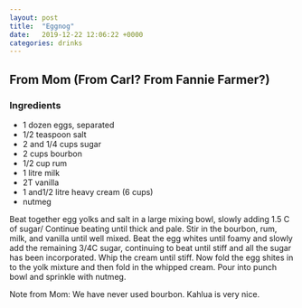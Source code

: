 ```yaml
---
layout: post
title:  "Eggnog"
date:   2019-12-22 12:06:22 +0000
categories: drinks
---
```


## From Mom (From Carl? From Fannie Farmer?)
### Ingredients
* 1 dozen eggs, separated
* 1/2 teaspoon salt
* 2 and 1/4 cups sugar
* 2 cups bourbon
* 1/2 cup rum
* 1 litre milk
* 2T vanilla
* 1 and1/2 litre heavy cream  (6 cups)
* nutmeg

Beat together egg yolks and salt in a large mixing bowl, slowly adding 1.5 C of sugar/  Continue beating until thick and pale.  Stir in the bourbon, rum, milk, and vanilla until well mixed.  Beat the egg whites until foamy and slowly add the remaining 3/4C sugar, continuing to beat until stiff and all the sugar has been incorporated.  Whip the cream until stiff.  Now fold the egg shites in to the yolk mixture and then fold in the whipped cream.   Pour into punch bowl and sprinkle with nutmeg.



Note from Mom: We have never used bourbon.  Kahlua is very nice.

